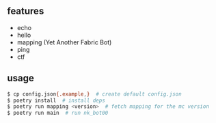 ## features

- echo
- hello
- mapping (Yet Another Fabric Bot)
- ping
- ctf

## usage

```sh
$ cp config.json{.example,}  # create default config.json
$ poetry install  # install deps
$ poetry run mapping <version>  # fetch mapping for the mc version
$ poetry run main  # run nk_bot00
```
